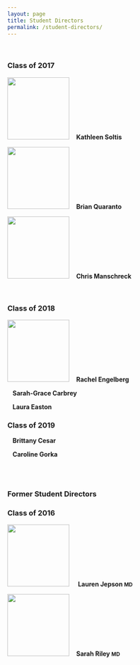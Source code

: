 ```yaml
---
layout: page
title: Student Directors
permalink: /student-directors/
---
```

<br>

### Class of 2017

<img src="{{ site.baseurl }}/img/people/ksoltis.jpg" width="140"/> &nbsp;&nbsp; **Kathleen Soltis**

<img src="{{ site.baseurl }}/img/people/brianqua.jpg" width="140"/> &nbsp;&nbsp; **Brian Quaranto**

<img src="{{ site.baseurl }}/img/people/cmanschr.jpg" width="140"/> &nbsp;&nbsp; **Chris Manschreck**

<br>

### Class of 2018
	
<img src="{{ site.baseurl }}/img/people/rengelbe.jpg" width="140"/> &nbsp;&nbsp; **Rachel Engelberg**

&nbsp;&nbsp; **Sarah-Grace Carbrey**

&nbsp;&nbsp; **Laura Easton**

### Class of 2019
	
&nbsp;&nbsp; **Brittany Cesar**

&nbsp;&nbsp; **Caroline Gorka**

<br><br>

### Former Student Directors

### Class of 2016
<img src="{{ site.baseurl }}/img/people/ljepson.jpg" width="140"/> &nbsp; &nbsp; **Lauren Jepson <small>MD</small>**

<img src="{{ site.baseurl }}/img/people/sarahril.jpg" width="140"/> &nbsp;&nbsp; **Sarah Riley <small>MD</small>**

<br>
